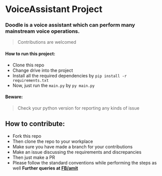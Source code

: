 # VoiceAssistant Project
### Doodle is a voice assistant which can perform many mainstream voice operations.
> Contributions are welcomed
#### How to run this project:
- Clone this repo
- Change drive into the project
- Install all the required dependencies by `pip install -r requirements.txt`
- Now, just run the `main.py` by `py main.py`
#### Beware:
> Check your python version for reporting any kinds of issue
## How to contribute:
- Fork this repo
- Then clone the repo to your workplace
- Make sure you have made a branch for your contributions
- Make an issue discussing the requirements and discrepancies
- Then just make a PR
- Please follow the standard conventions while performing the steps as well
**Further queries at [FB/amit](https://fb.me/profileoamint)**
